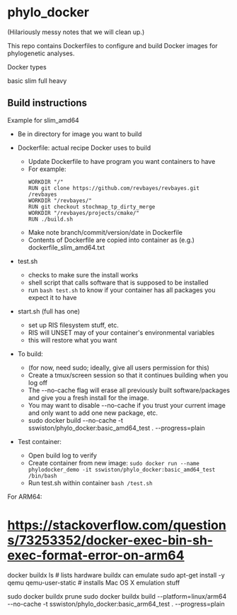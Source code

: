 # phylo_docker

(Hilariously messy notes that we will clean up.)

This repo contains Dockerfiles to configure and build Docker images for phylogenetic analyses.


Docker types

basic
slim
full
heavy


## Build instructions


Example for slim_amd64
- Be in directory for image you want to build
- Dockerfile: actual recipe Docker uses to build
    - Update Dockerfile to have program you want containers to have
    - For example:
        ```
        WORKDIR "/"
        RUN git clone https://github.com/revbayes/revbayes.git /revbayes
        WORKDIR "/revbayes/"
        RUN git checkout stochmap_tp_dirty_merge
        WORKDIR "/revbayes/projects/cmake/"
        RUN ./build.sh
        ```
    - Make note branch/commit/version/date in Dockerfile
    - Contents of Dockerfile are copied into container as (e.g.) dockerfile_slim_amd64.txt

- test.sh
    - checks to make sure the install works
    - shell script that calls software that is supposed to be installed
    - run `bash test.sh` to know if your container has all packages you expect it to have

- start.sh (full has one)
    - set up RIS filesystem stuff, etc.
    - RIS will UNSET may of your container's environmental variables 
    - this will restore what you want


- To build:
    - (for now, need sudo; ideally, give all users permission for this)
    - Create a tmux/screen session so that it continues building when you log off
    - The --no-cache flag will erase all previously built software/packages and give you a fresh install for the image.
    - You may want to disable --no-cache if you trust your current image and only want to add one new package, etc.
    - sudo docker build --no-cache -t sswiston/phylo_docker:basic_amd64_test . --progress=plain

- Test container:
    - Open build log to verify
    - Create container from new image:
        `sudo docker run --name phylodocker_demo -it sswiston/phylo_docker:basic_amd64_test /bin/bash`
    - Run test.sh within container
        `bash /test.sh`



For ARM64:
# https://stackoverflow.com/questions/73253352/docker-exec-bin-sh-exec-format-error-on-arm64
docker buildx ls     # lists hardware buildx can emulate
sudo apt-get install -y qemu qemu-user-static        # installs Mac OS X emulation stuff


sudo docker buildx prune
sudo docker buildx build --platform=linux/arm64 --no-cache -t sswiston/phylo_docker:basic_arm64_test . --progress=plain
